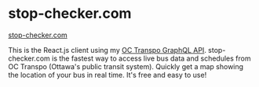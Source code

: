 # stop-checker.com

[stop-checker.com](https://www.stop-checker.com)

This is the React.js client using my [OC Transpo GraphQL API](https://github.com/danielholmes839/OCTranspo-GraphQL). stop-checker.com is the fastest way to access live bus data and schedules from OC Transpo (Ottawa's public transit system). Quickly get a map showing the location of your bus in real time. It's free and easy to use!

